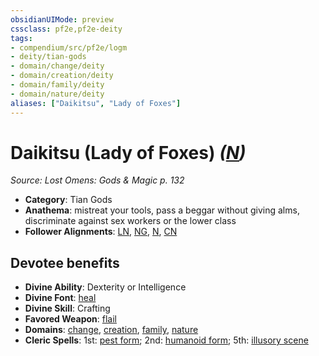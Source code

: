 ```yaml
---
obsidianUIMode: preview
cssclass: pf2e,pf2e-deity
tags:
- compendium/src/pf2e/logm
- deity/tian-gods
- domain/change/deity
- domain/creation/deity
- domain/family/deity
- domain/nature/deity
aliases: ["Daikitsu", "Lady of Foxes"]
---
```

# Daikitsu (Lady of Foxes) *([N](rules/traits/neutral-b1.md))*  
*Source: Lost Omens: Gods & Magic p. 132*  

- **Category**: Tian Gods
- **Anathema**: mistreat your tools, pass a beggar without giving alms, discriminate against sex workers or the lower class
- **Follower Alignments**: [LN](rules/traits/lawful-neutral-b1.md), [NG](rules/traits/neutral-good-b1.md), [N](rules/traits/neutral-b1.md), [CN](rules/traits/chaotic-neutral-b1.md)

## Devotee benefits

- **Divine Ability**: Dexterity or Intelligence
- **Divine Font**: [heal](compendium/spells/heal.md)
- **Divine Skill**: Crafting
- **Favored Weapon**: [flail](compendium/equipment/items/flail.md)
- **Domains**: [change](compendium/setting/domains.md#Change), [creation](compendium/setting/domains.md#Creation), [family](compendium/setting/domains.md#Family), [nature](compendium/setting/domains.md#Nature)
- **Cleric Spells**: 1st: [pest form](compendium/spells/pest-form.md); 2nd: [humanoid form](compendium/spells/humanoid-form.md); 5th: [illusory scene](compendium/spells/illusory-scene.md)